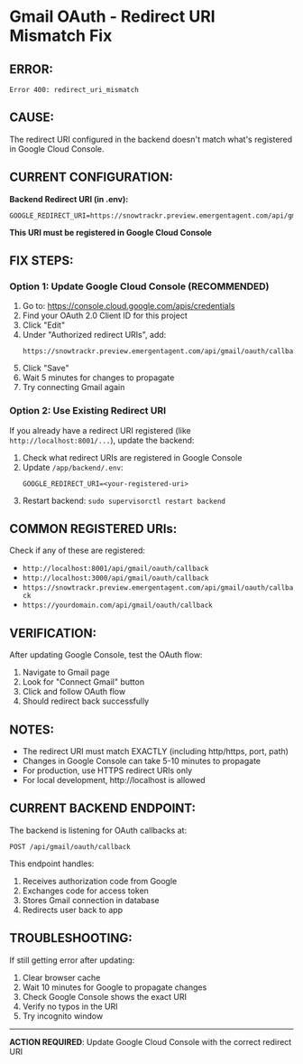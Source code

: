 # Gmail OAuth - Redirect URI Mismatch Fix

## ERROR:
```
Error 400: redirect_uri_mismatch
```

## CAUSE:
The redirect URI configured in the backend doesn't match what's registered in Google Cloud Console.

## CURRENT CONFIGURATION:

**Backend Redirect URI (in .env):**
```
GOOGLE_REDIRECT_URI=https://snowtrackr.preview.emergentagent.com/api/gmail/oauth/callback
```

**This URI must be registered in Google Cloud Console**

## FIX STEPS:

### Option 1: Update Google Cloud Console (RECOMMENDED)

1. Go to: https://console.cloud.google.com/apis/credentials
2. Find your OAuth 2.0 Client ID for this project
3. Click "Edit"
4. Under "Authorized redirect URIs", add:
   ```
   https://snowtrackr.preview.emergentagent.com/api/gmail/oauth/callback
   ```
5. Click "Save"
6. Wait 5 minutes for changes to propagate
7. Try connecting Gmail again

### Option 2: Use Existing Redirect URI

If you already have a redirect URI registered (like `http://localhost:8001/...`), update the backend:

1. Check what redirect URIs are registered in Google Console
2. Update `/app/backend/.env`:
   ```
   GOOGLE_REDIRECT_URI=<your-registered-uri>
   ```
3. Restart backend: `sudo supervisorctl restart backend`

## COMMON REGISTERED URIs:

Check if any of these are registered:
- `http://localhost:8001/api/gmail/oauth/callback`
- `http://localhost:3000/api/gmail/oauth/callback`
- `https://snowtrackr.preview.emergentagent.com/api/gmail/oauth/callback`
- `https://yourdomain.com/api/gmail/oauth/callback`

## VERIFICATION:

After updating Google Console, test the OAuth flow:
1. Navigate to Gmail page
2. Look for "Connect Gmail" button
3. Click and follow OAuth flow
4. Should redirect back successfully

## NOTES:

- The redirect URI must match EXACTLY (including http/https, port, path)
- Changes in Google Console can take 5-10 minutes to propagate
- For production, use HTTPS redirect URIs only
- For local development, http://localhost is allowed

## CURRENT BACKEND ENDPOINT:

The backend is listening for OAuth callbacks at:
```
POST /api/gmail/oauth/callback
```

This endpoint handles:
1. Receives authorization code from Google
2. Exchanges code for access token
3. Stores Gmail connection in database
4. Redirects user back to app

## TROUBLESHOOTING:

If still getting error after updating:
1. Clear browser cache
2. Wait 10 minutes for Google to propagate changes
3. Check Google Console shows the exact URI
4. Verify no typos in the URI
5. Try incognito window

---

**ACTION REQUIRED**: Update Google Cloud Console with the correct redirect URI

